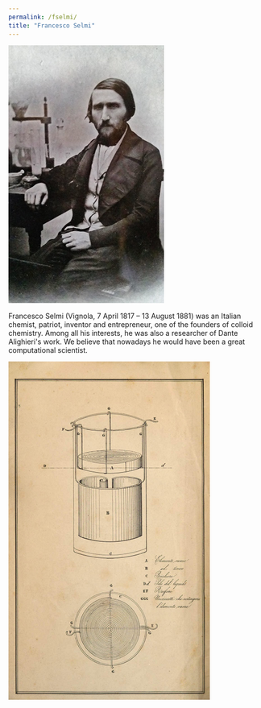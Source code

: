```yaml
---
permalink: /fselmi/
title: "Francesco Selmi"
---
```

![Francesco Selmi](/assets/images/francesco_selmi_laboratorio_small.jpg)


Francesco Selmi (Vignola, 7 April 1817 – 13 August 1881) was an Italian chemist, patriot, inventor and entrepreneur, one of the founders of colloid chemistry. Among all his interests, he was also a researcher of Dante Alighieri's work. We believe that nowadays he would have been a great computational scientist.

![Pila a triplice contatto](/assets/images/pila_francesco_selmi.png)
